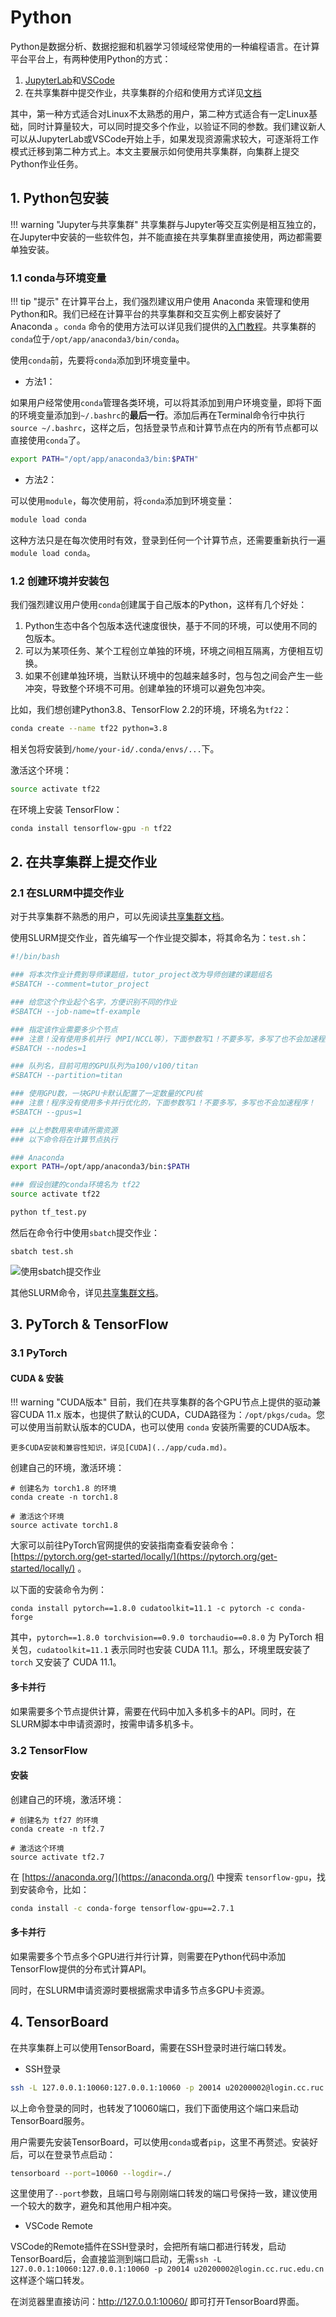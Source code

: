 # Python

Python是数据分析、数据挖掘和机器学习领域经常使用的一种编程语言。在计算平台平台上，有两种使用Python的方式：

1. [JupyterLab](../instance/jupyterlab.md)和[VSCode](../instance/vscode.md)
2. 在共享集群中提交作业，共享集群的介绍和使用方式详见[文档](GPU-Cluster.md)

其中，第一种方式适合对Linux不太熟悉的用户，第二种方式适合有一定Linux基础，同时计算量较大，可以同时提交多个作业，以验证不同的参数。我们建议新人可以从JupyterLab或VSCode开始上手，如果发现资源需求较大，可逐渐将工作模式迁移到第二种方式上。本文主要展示如何使用共享集群，向集群上提交Python作业任务。

## 1. Python包安装

!!! warning "Jupyter与共享集群"
    共享集群与Jupyter等交互实例是相互独立的，在Jupyter中安装的一些软件包，并不能直接在共享集群里直接使用，两边都需要单独安装。

### 1.1 conda与环境变量

!!! tip "提示"
    在计算平台上，我们强烈建议用户使用 Anaconda 来管理和使用Python和R。我们已经在计算平台的共享集群和交互实例上都安装好了 Anaconda 。`conda` 命令的使用方法可以详见我们提供的[入门教程](../app/conda.md)。共享集群的`conda`位于`/opt/app/anaconda3/bin/conda`。

使用`conda`前，先要将`conda`添加到环境变量中。

* 方法1：

如果用户经常使用`conda`管理各类环境，可以将其添加到用户环境变量，即将下面的环境变量添加到`~/.bashrc`的**最后一行**。添加后再在Terminal命令行中执行`source ~/.bashrc`，这样之后，包括登录节点和计算节点在内的所有节点都可以直接使用`conda`了。

```bash
export PATH="/opt/app/anaconda3/bin:$PATH"
```
* 方法2：
  

可以使用`module`，每次使用前，将`conda`添加到环境变量：

```bash
module load conda
```

这种方法只是在每次使用时有效，登录到任何一个计算节点，还需要重新执行一遍`module load conda`。

### 1.2 创建环境并安装包

我们强烈建议用户使用`conda`创建属于自己版本的Python，这样有几个好处：

1. Python生态中各个包版本迭代速度很快，基于不同的环境，可以使用不同的包版本。
2. 可以为某项任务、某个工程创立单独的环境，环境之间相互隔离，方便相互切换。
3. 如果不创建单独环境，当默认环境中的包越来越多时，包与包之间会产生一些冲突，导致整个环境不可用。创建单独的环境可以避免包冲突。

比如，我们想创建Python3.8、TensorFlow 2.2的环境，环境名为`tf22`：

```bash
conda create --name tf22 python=3.8
```

相关包将安装到`/home/your-id/.conda/envs/...`下。

激活这个环境：

```bash
source activate tf22
```

在环境上安装 TensorFlow：

```bash
conda install tensorflow-gpu -n tf22
```

## 2. 在共享集群上提交作业

### 2.1 在SLURM中提交作业

对于共享集群不熟悉的用户，可以先阅读[共享集群文档](GPU-Cluster.md)。

使用SLURM提交作业，首先编写一个作业提交脚本，将其命名为：`test.sh`：

```bash
#!/bin/bash

### 将本次作业计费到导师课题组，tutor_project改为导师创建的课题组名
#SBATCH --comment=tutor_project

### 给您这个作业起个名字，方便识别不同的作业
#SBATCH --job-name=tf-example

### 指定该作业需要多少个节点
### 注意！没有使用多机并行（MPI/NCCL等），下面参数写1！不要多写，多写了也不会加速程序！
#SBATCH --nodes=1

### 队列名，目前可用的GPU队列为a100/v100/titan
#SBATCH --partition=titan

### 使用GPU数，一块GPU卡默认配置了一定数量的CPU核
### 注意！程序没有使用多卡并行优化的，下面参数写1！不要多写，多写也不会加速程序！
#SBATCH --gpus=1

### 以上参数用来申请所需资源
### 以下命令将在计算节点执行

### Anaconda
export PATH=/opt/app/anaconda3/bin:$PATH

### 假设创建的conda环境名为 tf22
source activate tf22

python tf_test.py
```

然后在命令行中使用`sbatch`提交作业：

```
sbatch test.sh
```

![使用sbatch提交作业](../images/sbatch.png)

其他SLURM命令，详见[共享集群文档](GPU-Cluster.md)。

## 3. PyTorch & TensorFlow

### 3.1 PyTorch

#### CUDA & 安装

!!! warning "CUDA版本"
    目前，我们在共享集群的各个GPU节点上提供的驱动兼容CUDA 11.x 版本，也提供了默认的CUDA，CUDA路径为：`/opt/pkgs/cuda`。您可以使用当前默认版本的CUDA，也可以使用 `conda` 安装所需要的CUDA版本。

    更多CUDA安装和兼容性知识，详见[CUDA](../app/cuda.md)。

创建自己的环境，激活环境：

```
# 创建名为 torch1.8 的环境
conda create -n torch1.8

# 激活这个环境
source activate torch1.8
```

大家可以前往PyTorch官网提供的安装指南查看安装命令： [https://pytorch.org/get-started/locally/](https://pytorch.org/get-started/locally/) 。

以下面的安装命令为例：

```
conda install pytorch==1.8.0 cudatoolkit=11.1 -c pytorch -c conda-forge
```

其中，`pytorch==1.8.0 torchvision==0.9.0 torchaudio==0.8.0` 为 PyTorch 相关包，`cudatoolkit=11.1` 表示同时也安装 CUDA 11.1。那么，环境里既安装了 `torch` 又安装了 CUDA 11.1。

#### 多卡并行

如果需要多个节点提供计算，需要在代码中加入多机多卡的API。同时，在SLURM脚本中申请资源时，按需申请多机多卡。

### 3.2 TensorFlow

#### 安装

创建自己的环境，激活环境：

```
# 创建名为 tf27 的环境
conda create -n tf2.7

# 激活这个环境
source activate tf2.7
```

在 [https://anaconda.org/](https://anaconda.org/) 中搜索 `tensorflow-gpu`，找到安装命令，比如：

```bash
conda install -c conda-forge tensorflow-gpu==2.7.1
```

#### 多卡并行

如果需要多个节点多个GPU进行并行计算，则需要在Python代码中添加TensorFlow提供的分布式计算API。

同时，在SLURM申请资源时要根据需求申请多节点多GPU卡资源。

## 4. TensorBoard

在共享集群上可以使用TensorBoard，需要在SSH登录时进行端口转发。

* SSH登录

```bash
ssh -L 127.0.0.1:10060:127.0.0.1:10060 -p 20014 u20200002@login.cc.ruc.edu.cn
```

以上命令登录的同时，也转发了10060端口，我们下面使用这个端口来启动TensorBoard服务。

用户需要先安装TensorBoard，可以使用`conda`或者`pip`，这里不再赘述。安装好后，可以在登录节点启动：

```bash
tensorboard --port=10060 --logdir=./
```

这里使用了`--port`参数，且端口号与刚刚端口转发的端口号保持一致，建议使用一个较大的数字，避免和其他用户相冲突。

* VSCode Remote

VSCode的Remote插件在SSH登录时，会把所有端口都进行转发，启动TensorBoard后，会直接监测到端口启动，无需`ssh -L 127.0.0.1:10060:127.0.0.1:10060 -p 20014 u20200002@login.cc.ruc.edu.cn`这样逐个端口转发。

在浏览器里直接访问：http://127.0.0.1:10060/ 即可打开TensorBoard界面。